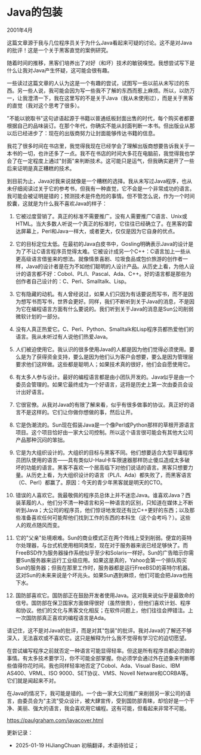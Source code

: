 
# Java的包装

2001年4月

这篇文章源于我与几位程序员关于为什么Java看起来可疑的讨论。这不是对Java的批评！这是一个关于黑客直觉的案例研究。

随着时间的推移，黑客们培养出了对好（和坏）技术的敏锐嗅觉。我想尝试写下是什么让我对Java产生怀疑，这可能会很有趣。

一些读过这篇文章的人认为这是一个有趣的尝试，试图写一些以前从未写过的东西。另一些人说，我可能会因为写一些我不了解的东西而惹上麻烦。所以，以防万一，让我澄清一下，我在这里写的不是关于Java（我从未使用过），而是关于黑客的直觉（我对这个思考了很多）。

"不能以貌取书"这句谚语起源于书籍以普通纸板封面出售的时代，每个购买者都要根据自己的品味装订。在那个年代，你确实不能从封面判断一本书。但出版业从那以后已经进步了：现在的出版商努力让封面能够传达书籍的信息。

我花了很多时间在书店里，我觉得我现在已经学会了理解出版商想要告诉我关于一本书的一切，也许还多了一点。我不在书店的时间大多花在电脑前，我觉得我也学会了在一定程度上通过"封面"来判断技术。这可能只是运气，但我确实避开了一些后来证明是真正糟糕的技术。

到目前为止，Java对我来说就像是一个糟糕的选择。我从未写过Java程序，也从未仔细阅读过关于它的参考书，但我有一种直觉，它不会是一个非常成功的语言。我可能会被证明是错的；预测技术是件危险的事情。但不管怎么说，作为一个时间胶囊，这就是为什么我不喜欢Java的样子：

1. 它被过度营销了。真正的标准不需要推广。没有人需要推广C语言、Unix或HTML。当大多数人听说一个真正的标准时，它往往已经确立了。在黑客的雷达屏幕上，Perl和Java一样大，或者更大，仅仅是因为它自身的优点。

2. 它的目标定位太低。在最初的Java白皮书中，Gosling明确表示Java的设计是为了不让C语言程序员觉得太难。它被设计成另一个C++：C语言加上一些从更高级语言借鉴来的想法。就像情景喜剧、垃圾食品或包价旅游的创作者一样，Java的设计者是在为不如他们聪明的人设计产品。从历史上看，为他人设计的语言都不好：Cobol、PL/I、Pascal、Ada、C++。好的语言都是那些为创作者自己设计的：C、Perl、Smalltalk、Lisp。

3. 它有隐藏的动机。有人曾经说过，如果人们只因为有话要说而写书，而不是因为想写书而写书，世界会更好。同样，我们不断听到关于Java的消息，不是因为它在编程语言方面有什么要说的。我们听到关于Java的消息是Sun公司削弱微软计划的一部分。

4. 没有人真正热爱它。C、Perl、Python、Smalltalk和Lisp程序员都热爱他们的语言。我从未听过有人说他们热爱Java。

5. 人们被迫使用它。我认识的很多使用Java的人都是因为他们觉得必须使用。要么是为了获得资金支持，要么是因为他们认为客户会想要，要么是因为管理层要求他们这样做。这些都是聪明人；如果技术真的很好，他们会自愿使用它。

6. 有太多人参与设计。最好的编程语言都是由小团队开发的。Java似乎是由一个委员会管理的。如果它最终成为一个好语言，这将是历史上第一次由委员会设计出好语言。

7. 它很官僚。从我对Java的有限了解来看，似乎有很多做事的协议。真正好的语言不是这样的。它们让你做你想做的事，然后让开。

8. 它是伪潮流的。Sun现在假装Java是一个像Perl或Python那样的草根开源语言项目。这个项目恰好由一家大公司控制。所以这个语言很可能会有其他大公司产品那种沉闷的笨拙。

9. 它是为大组织设计的。大组织的目标与黑客不同。他们想要适合大型平庸程序员团队使用的语言——具有类似U-Haul卡车限速器那样防止傻瓜造成太多破坏的功能的语言。黑客不喜欢一个居高临下对他们说话的语言。黑客只想要力量。从历史上看，为大组织设计的语言（PL/I、Ada）都失败了，而黑客语言（C、Perl）都赢了。原因：今天的青少年黑客就是明天的CTO。

10. 错误的人喜欢它。我最敬佩的程序员总体上并不迷恋Java。谁喜欢Java？西装革履的人，他们分不清一种语言和另一种语言的区别，只知道在媒体上不断听到Java；大公司的程序员，他们惊讶地发现还有比C++更好的东西；以及那些准备喜欢任何可能帮他们找到工作的东西的本科生（这个会考吗？）。这些人的观点随风而变。

11. 它的"父亲"处境艰难。Sun的商业模式正在两个阵线上受到削弱。便宜的英特尔处理器，与台式机使用相同类型，现在对于服务器来说已经足够快了。而FreeBSD作为服务器操作系统似乎至少和Solaris一样好。Sun的广告暗示你需要Sun服务器来运行工业级应用。如果这是真的，Yahoo会第一个排队购买Sun的服务器；但我在那里工作时，服务器都是运行FreeBSD的英特尔机器。这对Sun的未来来说是个坏兆头。如果Sun遇到麻烦，他们可能会把Java也拖下水。

12. 国防部喜欢它。国防部正在鼓励开发者使用Java。这对我来说似乎是最致命的信号。国防部在保卫国家方面做得很好（虽然很贵），但他们喜欢计划、程序和协议。他们的文化与黑客文化相反；在软件问题上，他们往往会押错注。上一次国防部真正喜欢的编程语言是Ada。

请记住，这不是对Java的批评，而是对其"包装"的批评。我对Java的了解还不够深入，无法喜欢或不喜欢它。这只是解释为什么我不觉得有学习它的迫切愿望。

在尝试编写程序之前就否定一种语言可能显得轻率。但这是所有程序员都必须做的事情。有太多技术要学习，你不可能全部掌握。你必须学会通过外在迹象来判断哪些值得你花时间。我也同样轻率地否定了Cobol、Ada、Visual Basic、IBM AS400、VRML、ISO 9000、SET协议、VMS、Novell Netware和CORBA等。它们就是闻起来不对。

在Java的情况下，我可能是错的。一个由一家大公司推广来削弱另一家公司的语言，由委员会为"主流"受众设计，被大肆宣传，受到国防部青睐，却恰好是一个干净、美丽、强大的语言，我会喜欢用它编程。这有可能，但看起来非常不可能。

https://paulgraham.com/javacover.html


更新记录：
- 2025-01-19 HiJiangChuan 初稿翻译，术语待验证；
